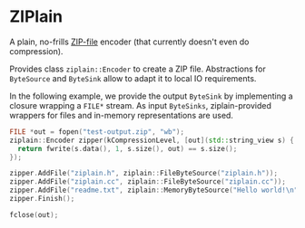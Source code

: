 # ZIPlain

A plain, no-frills [ZIP-file] encoder (that currently doesn't even do
compression).

Provides class `ziplain::Encoder` to create a ZIP file. Abstractions
for `ByteSource` and `ByteSink` allow to adapt it to local IO requirements.

In the following example, we provide the output `ByteSink` by implementing
a closure wrapping a `FILE*` stream.
As input `ByteSinks`, ziplain-provided wrappers for files and in-memory
representations are used.

```c++
FILE *out = fopen("test-output.zip", "wb");
ziplain::Encoder zipper(kCompressionLevel, [out](std::string_view s) {
  return fwrite(s.data(), 1, s.size(), out) == s.size();
});

zipper.AddFile("ziplain.h", ziplain::FileByteSource("ziplain.h"));
zipper.AddFile("ziplain.cc", ziplain::FileByteSource("ziplain.cc"));
zipper.AddFile("readme.txt", ziplain::MemoryByteSource("Hello world!\n"));
zipper.Finish();

fclose(out);
```

[ZIP-file]: https://en.wikipedia.org/wiki/ZIP_(file_format)
